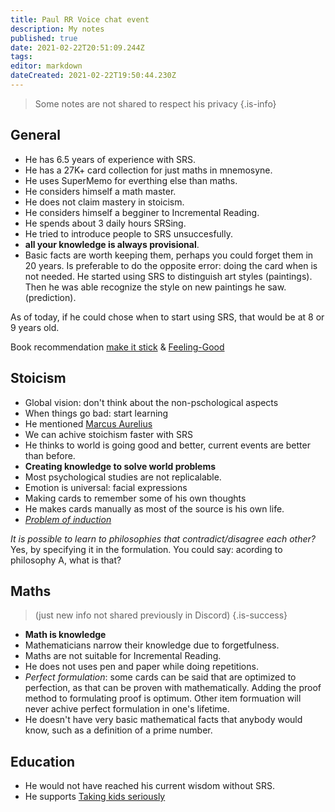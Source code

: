 ```yaml
---
title: Paul RR Voice chat event
description: My notes
published: true
date: 2021-02-22T20:51:09.244Z
tags: 
editor: markdown
dateCreated: 2021-02-22T19:50:44.230Z
---
```


> Some notes are not shared to respect his privacy
{.is-info}


## General



- He has 6.5 years of experience with SRS.
- He has a 27K+ card collection for just maths in mnemosyne.
- He uses SuperMemo for everthing else than maths.
- He considers himself a math master.
- He does not claim mastery in stoicism.
- He considers himself a begginer to Incremental Reading.
- He spends about 3 daily hours SRSing.
- He tried to introduce people to SRS unsuccesfully.
- **all your knowledge is always provisional**.
- Basic facts are worth keeping them, perhaps you could forget them in 20 years. Is preferable to do the opposite error: doing the card when is not needed. 
He started using SRS to distinguish art styles (paintings). Then he was able recognize the style on new paintings he saw. (prediction). 	


As of today, if he could chose when to start using SRS, that would be at 8 or 9 years old.

Book recommendation [make it stick](https://books.google.es/books/about/Make_It_Stick.html?id=oneWAwAAQBAJ&printsec=frontcover&source=kp_read_button&redir_esc=y#v=onepage&q&f=false) & [Feeling-Good](https://www.amazon.co.uk/Feeling-Good-New-Mood-Therapy/dp/0380810336)



## Stoicism

- Global vision: don't think about the non-pschological aspects
- When things go bad: start learning
- He mentioned [Marcus Aurelius](https://en.wikipedia.org/wiki/Marcus_Aurelius)
- We can achive stoichism faster with SRS
- He thinks to world is going good and better, current events are better than before.
- **Creating knowledge to solve world problems**
- Most psychological studies are not replicalable.
- Emotion is universal: facial expressions
- Making cards to remember some of his own thoughts 
- He makes cards manually as most of the source is his own life.
- [*Problem of induction*](https://en.wikipedia.org/wiki/Problem_of_induction)

*It is possible to learn to philosophies that contradict/disagree each other?*
Yes, by specifying it in the formulation. You could say: acording to philosophy A, what is that?

## Maths
> (just new info not shared previously in Discord)
{.is-success}
- **Math is knowledge**
- Mathematicians narrow their knowledge due to forgetfulness.
- Maths are not suitable for Incremental Reading.
- He does not uses pen and paper while doing repetitions.
- *Perfect formulation*: some cards can be said that are optimized to perfection, as that can be proven with mathematically. Adding the proof method to formulating proof is optimum. Other item formuation will never achive perfect formulation in one's lifetime.
- He doesn't have very basic mathematical facts that anybody would know, such as a definition of a prime number.

## Education
- He would not have reached his current wisdom without SRS. 
- He supports [Taking kids seriously](https://en.wikipedia.org/wiki/Taking_Children_Seriously)